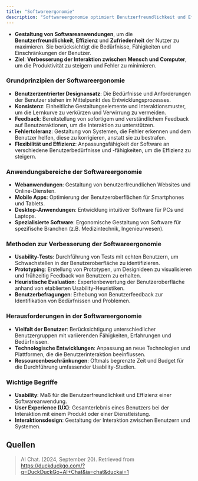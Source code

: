 ```yaml
---
title: "Softwareergonomie"
description: "Softwareergonomie optimiert Benutzerfreundlichkeit und Effizienz. Prinzipien benutzerzentriert, Konsistenz, Feedback. Methoden Usability-Tests, Prototyping."
---
```


- **Gestaltung von Softwareanwendungen**, um die **Benutzerfreundlichkeit**, **Effizienz** und **Zufriedenheit** der Nutzer zu maximieren. Sie berücksichtigt die Bedürfnisse, Fähigkeiten und Einschränkungen der Benutzer.
- **Ziel**: **Verbesserung der Interaktion zwischen Mensch und Computer**, um die Produktivität zu steigern und Fehler zu minimieren.

### Grundprinzipien der Softwareergonomie
- **Benutzerzentrierter Designansatz**: Die Bedürfnisse und Anforderungen der Benutzer stehen im Mittelpunkt des Entwicklungsprozesses.
- **Konsistenz**: Einheitliche Gestaltungselemente und Interaktionsmuster, um die Lernkurve zu verkürzen und Verwirrung zu vermeiden.
- **Feedback**: Bereitstellung von sofortigem und verständlichem Feedback auf Benutzeraktionen, um die Interaktion zu unterstützen.
- **Fehlertoleranz**: Gestaltung von Systemen, die Fehler erkennen und dem Benutzer helfen, diese zu korrigieren, anstatt sie zu bestrafen.
- **Flexibilität und Effizienz**: Anpassungsfähigkeit der Software an verschiedene Benutzerbedürfnisse und -fähigkeiten, um die Effizienz zu steigern.

### Anwendungsbereiche der Softwareergonomie
- **Webanwendungen**: Gestaltung von benutzerfreundlichen Websites und Online-Diensten.
- **Mobile Apps**: Optimierung der Benutzeroberflächen für Smartphones und Tablets.
- **Desktop-Anwendungen**: Entwicklung intuitiver Software für PCs und Laptops.
- **Spezialisierte Software**: Ergonomische Gestaltung von Software für spezifische Branchen (z.B. Medizintechnik, Ingenieurwesen).

### Methoden zur Verbesserung der Softwareergonomie
- **Usability-Tests**: Durchführung von Tests mit echten Benutzern, um Schwachstellen in der Benutzeroberfläche zu identifizieren.
- **Prototyping**: Erstellung von Prototypen, um Designideen zu visualisieren und frühzeitig Feedback von Benutzern zu erhalten.
- **Heuristische Evaluation**: Expertenbewertung der Benutzeroberfläche anhand von etablierten Usability-Heuristiken.
- **Benutzerbefragungen**: Erhebung von Benutzerfeedback zur Identifikation von Bedürfnissen und Problemen.

### Herausforderungen in der Softwareergonomie
- **Vielfalt der Benutzer**: Berücksichtigung unterschiedlicher Benutzergruppen mit variierenden Fähigkeiten, Erfahrungen und Bedürfnissen.
- **Technologische Entwicklungen**: Anpassung an neue Technologien und Plattformen, die die Benutzerinteraktion beeinflussen.
- **Ressourcenbeschränkungen**: Oftmals begrenzte Zeit und Budget für die Durchführung umfassender Usability-Studien.
### Wichtige Begriffe
- **Usability**: Maß für die Benutzerfreundlichkeit und Effizienz einer Softwareanwendung.
- **User Experience (UX)**: Gesamterlebnis eines Benutzers bei der Interaktion mit einem Produkt oder einer Dienstleistung.
- **Interaktionsdesign**: Gestaltung der Interaktion zwischen Benutzern und Systemen.

## Quellen

> AI Chat. (2024, September 20). Retrieved from https://duckduckgo.com/?q=DuckDuckGo+AI+Chat&ia=chat&duckai=1